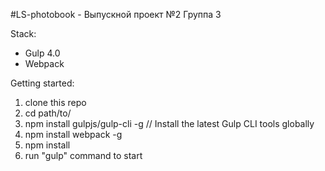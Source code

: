 #LS-photobook - Выпускной проект №2 Группа 3


Stack:
 - Gulp 4.0
 - Webpack

Getting started:

1. clone this repo
2. cd path/to/
3. npm install gulpjs/gulp-cli -g  // Install the latest Gulp CLI tools globally
4. npm install webpack -g
4. npm install
6. run "gulp" command to start
